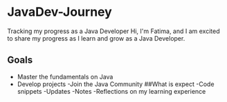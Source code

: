 # JavaDev-Journey
Tracking my progress as a Java Developer
Hi, I'm Fatima, and I am excited to share my progress as I learn and grow as a Java Developer.

## Goals
- Master the fundamentals on Java
- Develop projects
-Join the Java Community
##What is expect
-Code snippets
-Updates
-Notes
-Reflections on my learning experience  
